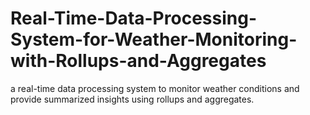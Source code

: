 # Real-Time-Data-Processing-System-for-Weather-Monitoring-with-Rollups-and-Aggregates
a real-time data processing system to monitor weather conditions and provide summarized insights using rollups and aggregates.
